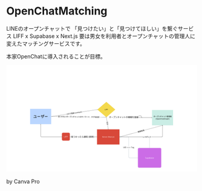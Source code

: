 # OpenChatMatching
LINEのオープンチャットで 「見つけたい」と「見つけてほしい」を繋ぐサービス LIFF x Supabase x Next.js
要は男女を利用者とオープンチャットの管理人に変えたマッチングサービスです。

本家OpenChatに導入されることが目標。

![chart](/assets/OpenChatMatching.png)

by Canva Pro
